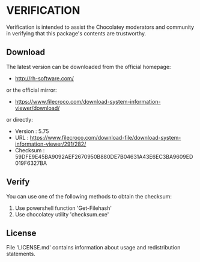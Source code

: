 # VERIFICATION
Verification is intended to assist the Chocolatey moderators and community in verifying that this package's contents are trustworthy.

## Download
The latest version can be downloaded from the official homepage:
- <http://rh-software.com/>

or the official mirror:

- <https://www.filecroco.com/download-system-information-viewer/download/>

or directly:
- Version  : 5.75
- URL      : https://www.filecroco.com/download-file/download-system-information-viewer/291/282/
- Checksum : 59DFE9E45BA9092AEF2670950B880DE7B04631A43E6EC3BA9609ED019F6327BA


## Verify
You can use one of the following methods to obtain the checksum:
1. Use powershell function 'Get-Filehash'
2. Use chocolatey utility 'checksum.exe'


## License
File 'LICENSE.md' contains information about usage and redistribution statements.
